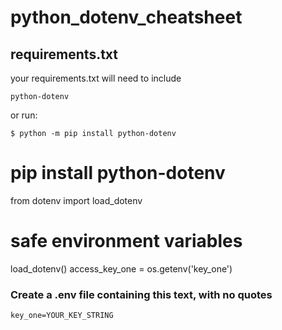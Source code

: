 # python_dotenv_cheatsheet

## requirements.txt
your requirements.txt will need to include
```
python-dotenv
```
or run:
```
$ python -m pip install python-dotenv
```

# pip install python-dotenv
from dotenv import load_dotenv

# safe environment variables
load_dotenv()
access_key_one = os.getenv('key_one') 


### Create a .env file containing this text, with no quotes
```
key_one=YOUR_KEY_STRING
```
